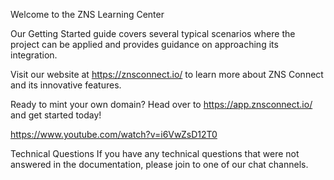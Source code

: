 Welcome to the ZNS Learning Center

Our Getting Started guide covers several typical scenarios where the project can be applied and provides guidance on approaching its integration.

Visit our website at https://znsconnect.io/ to learn more about ZNS Connect and its innovative features.

Ready to mint your own domain? Head over to https://app.znsconnect.io/ and get started today!

https://www.youtube.com/watch?v=i6VwZsD12T0

Technical Questions
If you have any technical questions that were not answered in the documentation, please join to  one of our chat channels.
